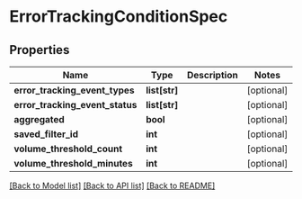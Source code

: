 # ErrorTrackingConditionSpec

## Properties
Name | Type | Description | Notes
------------ | ------------- | ------------- | -------------
**error_tracking_event_types** | **list[str]** |  | [optional] 
**error_tracking_event_status** | **list[str]** |  | [optional] 
**aggregated** | **bool** |  | [optional] 
**saved_filter_id** | **int** |  | [optional] 
**volume_threshold_count** | **int** |  | [optional] 
**volume_threshold_minutes** | **int** |  | [optional] 

[[Back to Model list]](../README.md#documentation-for-models) [[Back to API list]](../README.md#documentation-for-api-endpoints) [[Back to README]](../README.md)

